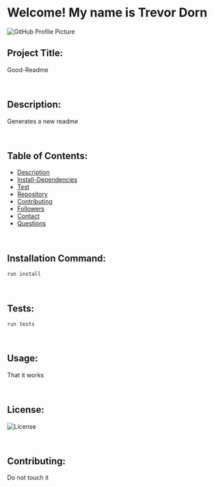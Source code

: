 
# Welcome! My name is Trevor Dorn

![GitHub Profile Picture](https://avatars3.githubusercontent.com/u/59455474?s=460&v=4)

## Project Title:
Good-Readme

<br>

## Description:
Generates a new readme

<br>

## Table of Contents:
- [Description](#Description)
- [Install-Dependencies](#Install-Dependencies)
- [Test](#Test)
- [Repository](#Repository)
- [Contributing](#Contributing)
- [Followers](#Followers)
- [Contact](#Contact)
- [Questions](#Questions)

<br>

## Installation Command:
`run install`

<br>

## Tests:
`run tests`

<br>

## Usage:
That it works

<br>

## License:
![License](https://img.shields.io/badge/license-Apache2.0-green.svg)

<br>

## Contributing:
Do not touch it

<br>

